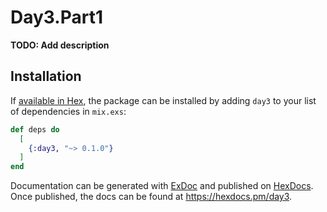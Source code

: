 # Day3.Part1

**TODO: Add description**

## Installation

If [available in Hex](https://hex.pm/docs/publish), the package can be installed
by adding `day3` to your list of dependencies in `mix.exs`:

```elixir
def deps do
  [
    {:day3, "~> 0.1.0"}
  ]
end
```

Documentation can be generated with [ExDoc](https://github.com/elixir-lang/ex_doc)
and published on [HexDocs](https://hexdocs.pm). Once published, the docs can
be found at <https://hexdocs.pm/day3>.

